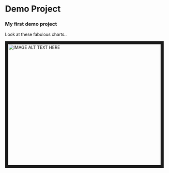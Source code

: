 # Demo Project
### My first demo project

Look at these fabulous charts..

<p><a href="https://youtu.be/eadLZyEJlzQ" target="_blank"><img src="https://cdn-images-1.medium.com/max/700/1*N0tRnDv63278HUKF_dE4HA.png" alt="IMAGE ALT TEXT HERE" width="600" height="400" border="10" /></a></p>

